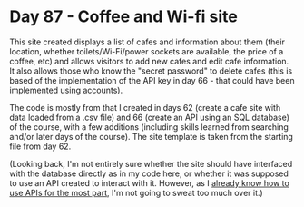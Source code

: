 # Day 87 - Coffee and Wi-fi site

This site created displays a list of cafes and information about them (their location, whether toilets/Wi-Fi/power sockets are available, the price of a coffee, etc) and allows visitors to add new cafes and edit cafe information. It also allows those who know the "secret password" to delete cafes (this is based of the implementation of the API key in day 66 - that could have been implemented using accounts).

The code is mostly from that I created in days 62 (create a cafe site with data loaded from a .csv file) and 66 (create an API using an SQL database) of the course, with a few additions (including skills learned from searching and/or later days of the course). The site template is taken from the starting file from day 62.

(Looking back, I'm not entirely sure whether the site should have interfaced with the database directly as in my code here, or whether it was supposed to use an API created to interact with it. However, as I [already know how to use APIs for the most part](https://github.com/chartb-tw/100days_of_Python/tree/main/day95), I'm not going to sweat too much over it.)
